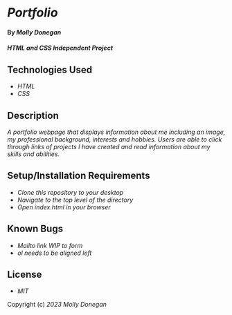# _Portfolio_

#### By _**Molly Donegan**_

#### _HTML and CSS Independent Project_

## Technologies Used

* _HTML_
* _CSS_

## Description

_A portfolio webpage that displays information about me including an image, my professional background, interests and hobbies. Users are able to click through links of projects I have created and read information about my skills and abilities._

## Setup/Installation Requirements

* _Clone this repository to your desktop_
* _Navigate to the top level of the directory_
* _Open index.html in your browser_

## Known Bugs

* _Mailto link WIP to form_
* _ol needs to be aligned left_

## License

* _MIT_

Copyright (c) _2023_ _Molly Donegan_